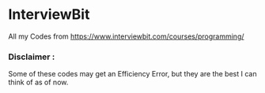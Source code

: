 # InterviewBit
All my Codes from https://www.interviewbit.com/courses/programming/ 

### Disclaimer :
Some of these codes may get an Efficiency Error, but they are the best I can think of as of now.
